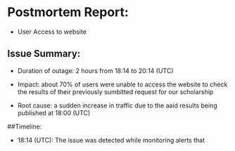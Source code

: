 # Postmortem Report:

* User Access to website


## Issue Summary:

* Duration of outage: 2 hours from 18:14 to 20:14 (UTC)

* Impact: about 70% of users were unable to access the website to check the results of their previously sumbitted request for our scholarship


* Root cause: a sudden increase in traffic due to the aaid results being published at 18:00 (UTC)


##Timeline:

* 18:14 (UTC): The issue was detected while monitoring alerts that 